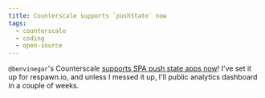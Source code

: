 ```yaml
---
title: Counterscale supports `pushState` now
tags:
  - counterscale
  - coding
  - open-source
---
```


`@benvinegar`'s Counterscale [supports SPA push state apps now](https://github.com/benvinegar/counterscale/pull/140)! I've set it up for respawn.io, and unless I messed it up, I'll public analytics dashboard in a couple of weeks.
